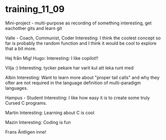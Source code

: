 # training_11_09
Mini-project - multi-purpose as recording of something interesting, get eachother gits and learn git

Valle - Coach, Communist, Coder
Interesting: I think the coolest concept so far is probably the random function and I think it would be cool
to explore that a bit more.

Hej från Mig! Hugo:
Interesting: I like copilot!!

Vilja :)
Interesting: tycker pekare har varit kul att leka runt med

Albin
Interesting: Want to learn more about "proper tail calls" and why they ofter are not required in the language definition of multi-paradigm languages.

Hampus - Student
Interesting: I like how easy it is to create some truly Cursed C programs.

Martin
Interesting: Learning about C is cool

Mazin 
Interesting: Coding is fun

Frans
Äntligen inne!
